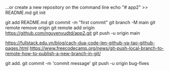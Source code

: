 …or create a new repository on the command line
echo "# app2" >> README.md
git init

git add README.md
git commit -m "first commit"
git branch -M main
git remote remove origin
git remote add origin https://github.com/nguyenvudtd/app2.git
git push -u origin main

https://fullstack.edu.vn/blog/cach-dua-code-len-github-va-tao-github-pages.html
https://www.freecodecamp.org/news/git-push-local-branch-to-remote-how-to-publish-a-new-branch-in-git/

git add.
git commit -m 'commit message'
git push -u origin bug-fixes
